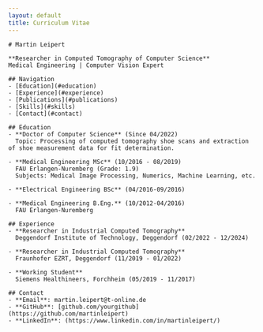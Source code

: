 ```yaml
---
layout: default
title: Curriculum Vitae
---
```




    # Martin Leipert

    **Researcher in Computed Tomography of Computer Science**  
    Medical Engineering | Computer Vision Expert

    ## Navigation
    - [Education](#education)
    - [Experience](#experience)
    - [Publications](#publications)
    - [Skills](#skills)
    - [Contact](#contact)

    ## Education
    - **Doctor of Computer Science** (Since 04/2022)  
      Topic: Processing of computed tomography shoe scans and extraction of shoe measurement data for fit determination.

    - **Medical Engineering MSc** (10/2016 - 08/2019)  
      FAU Erlangen-Nuremberg (Grade: 1.9)  
      Subjects: Medical Image Processing, Numerics, Machine Learning, etc.

    - **Electrical Engineering BSc** (04/2016-09/2016)

    - **Medical Engineering B.Eng.** (10/2012-04/2016)
      FAU Erlangen-Nuremberg 

    ## Experience
    - **Researcher in Industrial Computed Tomography**  
      Deggendorf Institute of Technology, Deggendorf (02/2022 - 12/2024)

    - **Researcher in Industrial Computed Tomography**  
      Fraunhofer EZRT, Deggendorf (11/2019 - 01/2022)

    - **Working Student**  
      Siemens Healthineers, Forchheim (05/2019 - 11/2017)

    ## Contact
    - **Email**: martin.leipert@t-online.de
    - **GitHub**: [github.com/yourgithub](https://github.com/martinleipert)
    - **LinkedIn**: (https://www.linkedin.com/in/martinleipert/)


